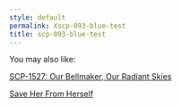```yaml
---
style: default
permalink: Xscp-093-blue-test
title: scp-093-blue-test
---
```

You may also like:

[SCP-1527: Our Bellmaker, Our Radiant Skies](http://scp-wiki.net/scp-1527)

[Save Her From Herself](http://scp-wiki.net/save-her-from-herself)
